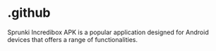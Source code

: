 # .github
Sprunki Incredibox APK is a popular application designed for Android devices that offers a range of functionalities.
